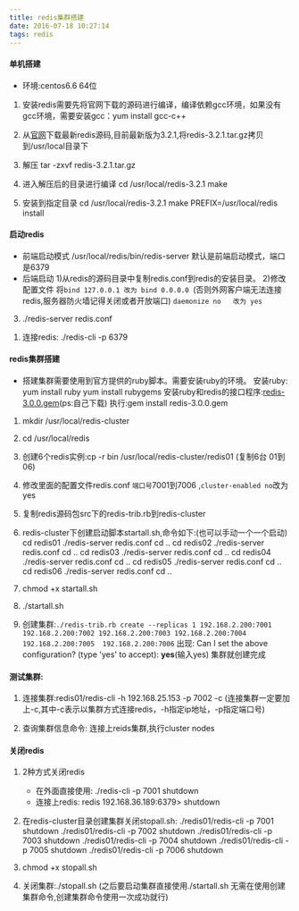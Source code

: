 ```yaml
---
title: redis集群搭建
date: 2016-07-18 10:27:14
tags: redis
---
```


#### 单机搭建
- 环境:centos6.6 64位

1. 安装redis需要先将官网下载的源码进行编译，编译依赖gcc环境，如果没有gcc环境，需要安装gcc：yum install gcc-c++

<!--more-->

2. 从[官网](http://redis.io/download)下载最新redis源码,目前最新版为3.2.1,将redis-3.2.1.tar.gz拷贝到/usr/local目录下

3. 解压 tar -zxvf redis-3.2.1.tar.gz

4. 进入解压后的目录进行编译
 	cd /usr/local/redis-3.2.1
 	make

5. 安装到指定目录
    cd /usr/local/redis-3.2.1 
    make PREFIX=/usr/local/redis install

#### 启动redis
- 前端启动模式
 /usr/local/redis/bin/redis-server
 默认是前端启动模式，端口是6379
- 后端启动
 1)从redis的源码目录中复制redis.conf到redis的安装目录。
 2)修改配置文件
 将`bind 127.0.0.1 改为 bind 0.0.0.0 `(否则外网客户端无法连接redis,服务器防火墙记得关闭或者开放端口)
   `daemonize no   改为 yes `
 3) ./redis-server redis.conf  
1. 连接redis: ./redis-cli -p 6379

#### redis集群搭建

- 搭建集群需要使用到官方提供的ruby脚本。需要安装ruby的环境。
    安装ruby:
    yum install ruby
    yum install rubygems
    安装ruby和redis的接口程序:[redis-3.0.0.gem](/download/redis-3.0.0.gem)(ps:自己下载)
    执行:gem install redis-3.0.0.gem
    
    
1. mkdir /usr/local/redis-cluster

2. cd /usr/local/redis 

3. 创建6个redis实例:cp -r bin /usr/local/redis-cluster/redis01 (复制6台 01到06) 

4. 修改里面的配置文件redis.conf `端口号`7001到7006 ,`cluster-enabled no`改为yes
                                
5. 复制redis源码包src下的redis-trib.rb到redis-cluster

6. redis-cluster下创建启动脚本startall.sh,命令如下:(也可以手动一个一个启动)
   cd redis01
   ./redis-server redis.conf
   cd ..
   cd redis02
   ./redis-server redis.conf
   cd ..
   cd redis03
   ./redis-server redis.conf
   cd ..
   cd redis04
   ./redis-server redis.conf
   cd ..
   cd redis05
   ./redis-server redis.conf
   cd ..
   cd redis06
   ./redis-server redis.conf
   cd ..
7. chmod +x startall.sh
8. ./startall.sh
9. 创建集群:`./redis-trib.rb create --replicas 1 192.168.2.200:7001 192.168.2.200:7002 192.168.2.200:7003 192.168.2.200:7004 192.168.2.200:7005  192.168.2.200:7006`
  出现: Can I set the above configuration? (type 'yes' to accept):  **yes**(输入yes)   集群就创建完成                         

#### 测试集群:
1. 连接集群:redis01/redis-cli -h 192.168.25.153 -p 7002 -c (连接集群一定要加上-c,其中-c表示以集群方式连接redis，-h指定ip地址，-p指定端口号)

2. 查询集群信息命令: 连接上reids集群,执行cluster nodes

#### 关闭redis 
1. 2种方式关闭redis 
    - 在外面直接使用: ./redis-cli -p 7001 shutdown
    - 连接上redis: redis 192.168.36.189:6379> shutdown
2. 在redis-cluster目录创建集群关闭stopall.sh:
./redis01/redis-cli -p 7001 shutdown
./redis01/redis-cli -p 7002 shutdown
./redis01/redis-cli -p 7003 shutdown
./redis01/redis-cli -p 7004 shutdown
./redis01/redis-cli -p 7005 shutdown
./redis01/redis-cli -p 7006 shutdown
3. chmod +x stopall.sh

4. 关闭集群:./stopall.sh (之后要启动集群直接使用./startall.sh 无需在使用创建集群命令,创建集群命令使用一次成功就行)